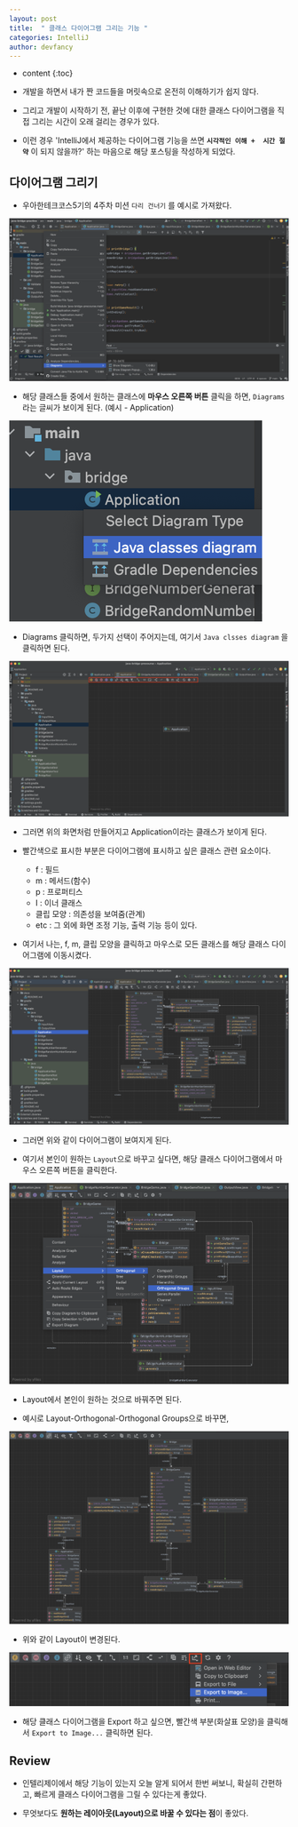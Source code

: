 ```yaml
---
layout: post
title:  " 클래스 다이어그램 그리는 기능 "
categories: IntelliJ
author: devfancy
---
```

* content
{:toc}

* 개발을 하면서 내가 짠 코드들을 머릿속으로 온전히 이해하기가 쉽지 않다.

* 그리고 개발이 시작하기 전, 끝난 이후에 구현한 것에 대한 클래스 다이어그램을 직접 그리는 시간이 오래 걸리는 경우가 있다.

* 이런 경우 'IntelliJ에서 제공하는 다이어그램 기능을 쓰면 **`시각적인 이해 +  시간 절약`** 이 되지 않을까?' 하는 마음으로 해당 포스팅을 작성하게 되었다.

## 다이어그램 그리기

* 우아한테크코스5기의 4주차 미션 `다리 건너기` 를 예시로 가져왔다.


![](/assets/img/intellij/IntelliJ-Class-Diagram_1.png)


* 해당 클래스들 중에서 원하는 클래스에 **마우스 오른쪽 버튼** 클릭을 하면, `Diagrams`라는 글씨가 보이게 된다. (예시 - Application)

![](/assets/img/intellij/IntelliJ-Class-Diagram_2.png)


* Diagrams 클릭하면, 두가지 선택이 주어지는데, 여기서 `Java clsses diagram` 을 클릭하면 된다.

![](/assets/img/intellij/IntelliJ-Class-Diagram_3.png)


* 그러면 위의 화면처럼 만들어지고 Application이라는 클래스가 보이게 된다.

* 빨간색으로 표시한 부분은 다이어그램에 표시하고 싶은 클래스 관련 요소이다.
     
    * f : 필드
    * m : 메서드(함수)
    * p : 프로퍼티스
    * I : 이너 클래스
    * 클립 모양 : 의존성을 보여줌(관계)
    * etc : 그 외에 화면 조정 기능, 출력 기능 등이 있다.


* 여기서 나는, f, m, 클립 모양을 클릭하고 마우스로 모든 클래스를 해당 클래스 다이어그램에 이동시켰다.

![](/assets/img/intellij/IntelliJ-Class-Diagram_4.png)


* 그러면 위와 같이 다이어그램이 보여지게 된다.

* 여기서 본인이 원하는 `Layout`으로 바꾸고 싶다면, 해당 클래스 다이어그램에서 마우스 오른쪽 버튼을 클릭한다.

![](/assets/img/intellij/IntelliJ-Class-Diagram_5.png)


* Layout에서 본인이 원하는 것으로 바꿔주면 된다.

* 예시로 Layout-Orthogonal-Orthogonal Groups으로 바꾸면,

![](/assets/img/intellij/IntelliJ-Class-Diagram_6.png)


* 위와 같이 Layout이 변경된다.

![](/assets/img/intellij/IntelliJ-Class-Diagram_7.png)


* 해당 클래스 다이어그램을 Export 하고 싶으면, 빨간색 부분(화살표 모양)을 클릭해서 `Export to Image...` 클릭하면 된다.


## Review

* 인텔리제이에서 해당 기능이 있는지 오늘 알게 되어서 한번 써보니, 확실히 간편하고, 빠르게 클래스 다이어그램을 그릴 수 있다는게 좋았다.

* 무엇보다도 **원하는 레이아웃(Layout)으로 바꿀 수 있다는 점**이 좋았다.